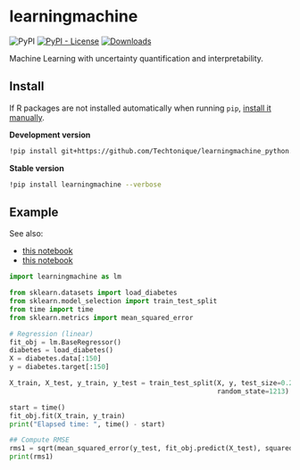 # learningmachine 

![PyPI](https://img.shields.io/pypi/v/learningmachine) [![PyPI - License](https://img.shields.io/pypi/l/learningmachine)](https://github.com/thierrymoudiki/learningmachine/blob/master/LICENSE) [![Downloads](https://pepy.tech/badge/learningmachine)](https://pepy.tech/project/learningmachine) 


Machine Learning with uncertainty quantification and interpretability.

## Install

If R packages are not installed automatically when running `pip`, [install it manually](https://cloud.r-project.org/).

**Development version**

```bash
!pip install git+https://github.com/Techtonique/learningmachine_python.git --verbose 
```

**Stable version**

```bash
!pip install learningmachine --verbose
```

## Example

See also:
- [this notebook](https://colab.research.google.com/github/Techtonique/learningmachine_python/blob/main/learningmachine/demo/thierrymoudiki_20240401_calib.ipynb)
- [this notebook](https://colab.research.google.com/github/Techtonique/learningmachine_python/blob/main/learningmachine/demo/thierrymoudiki_20240508_calib.ipynb)

```python
import learningmachine as lm

from sklearn.datasets import load_diabetes
from sklearn.model_selection import train_test_split
from time import time
from sklearn.metrics import mean_squared_error

# Regression (linear)
fit_obj = lm.BaseRegressor()
diabetes = load_diabetes()
X = diabetes.data[:150]
y = diabetes.target[:150]

X_train, X_test, y_train, y_test = train_test_split(X, y, test_size=0.2, 
                                                    random_state=1213)

start = time()
fit_obj.fit(X_train, y_train)
print("Elapsed time: ", time() - start)

## Compute RMSE
rms1 = sqrt(mean_squared_error(y_test, fit_obj.predict(X_test), squared=False))
print(rms1)
```
